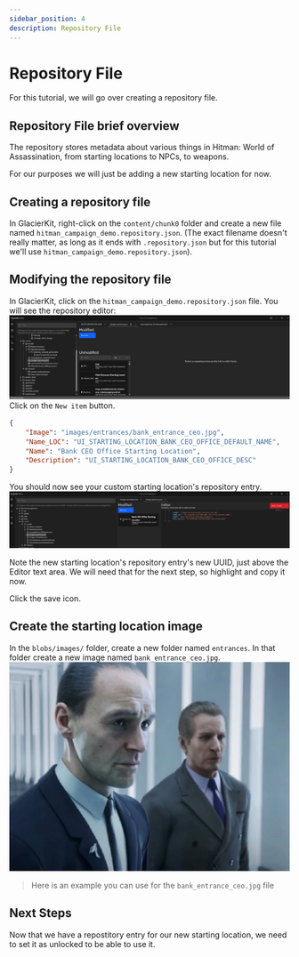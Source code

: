 ```yaml
---
sidebar_position: 4
description: Repository File
---
```


# Repository File

For this tutorial, we will go over creating a repository file.

## Repository File brief overview

The repository stores metadata about various things in Hitman: World of Assassination, from starting locations to NPCs, to weapons.

For our purposes we will just be adding a new starting location for now. 

## Creating a repository file
In GlacierKit, right-click on the `content/chunk0` folder and create a new file named `hitman_campaign_demo.repository.json`. (The exact filename doesn't really matter, as long as it ends with `.repository.json` but for this tutorial we'll use `hitman_campaign_demo.repository.json`).

## Modifying the repository file
In GlacierKit, click on the `hitman_campaign_demo.repository.json` file. You will see the repository editor:  
![repository.jpg](resources/repository.jpg)
Click on the `New item` button.

```json
{
    "Image": "images/entrances/bank_entrance_ceo.jpg",
    "Name_LOC": "UI_STARTING_LOCATION_BANK_CEO_OFFICE_DEFAULT_NAME",
    "Name": "Bank CEO Office Starting Location",
    "Description": "UI_STARTING_LOCATION_BANK_CEO_OFFICE_DESC"
}
```
You should now see your custom starting location's repository entry.  
![repository_ceo_office.jpg](resources/repository_ceo_office.jpg)

Note the new starting location's repository entry's new UUID, just above the Editor text area. We will need that for the next step, so highlight and copy it now.

Click the save icon.

## Create the starting location image
In the `blobs/images/` folder, create a new folder named `entrances`. In that folder create a new image named `bank_entrance_ceo.jpg`.
![bank_template.jpg](resources/bank_template.jpg)
> Here is an example you can use for the `bank_entrance_ceo.jpg` file

## Next Steps
Now that we have a repostitory entry for our new starting location, we need to set it as unlocked to be able to use it.